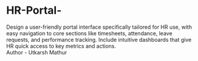 # HR-Portal-
Design a user-friendly portal interface specifically tailored for HR use, with
easy navigation to core sections like timesheets, attendance, leave
requests, and performance tracking. Include intuitive dashboards that give
HR quick access to key metrics and actions.
<br>
Author - Utkarsh Mathur
